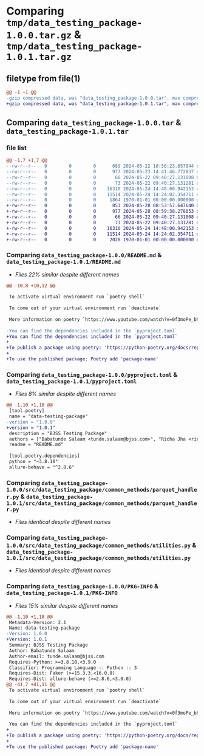 # Comparing `tmp/data_testing_package-1.0.0.tar.gz` & `tmp/data_testing_package-1.0.1.tar.gz`

## filetype from file(1)

```diff
@@ -1 +1 @@
-gzip compressed data, was "data_testing_package-1.0.0.tar", max compression
+gzip compressed data, was "data_testing_package-1.0.1.tar", max compression
```

## Comparing `data_testing_package-1.0.0.tar` & `data_testing_package-1.0.1.tar`

### file list

```diff
@@ -1,7 +1,7 @@
--rw-r--r--   0        0        0      689 2024-05-22 10:56:23.657844 data_testing_package-1.0.0/README.md
--rw-r--r--   0        0        0      977 2024-05-23 14:41:46.772837 data_testing_package-1.0.0/pyproject.toml
--rw-r--r--   0        0        0       66 2024-05-22 09:40:27.131008 data_testing_package-1.0.0/src/data_testing_package/__init__.py
--rw-r--r--   0        0        0       73 2024-05-22 09:40:27.131281 data_testing_package-1.0.0/src/data_testing_package/common_methods/__init__.py
--rw-r--r--   0        0        0    16310 2024-05-24 14:48:00.942153 data_testing_package-1.0.0/src/data_testing_package/common_methods/parquet_handler.py
--rw-r--r--   0        0        0    11514 2024-05-24 14:24:02.354711 data_testing_package-1.0.0/src/data_testing_package/common_methods/utilities.py
--rw-r--r--   0        0        0     1864 1970-01-01 00:00:00.000000 data_testing_package-1.0.0/PKG-INFO
+-rw-r--r--   0        0        0      853 2024-05-28 08:53:57.647640 data_testing_package-1.0.1/README.md
+-rw-r--r--   0        0        0      977 2024-05-28 08:59:38.278053 data_testing_package-1.0.1/pyproject.toml
+-rw-r--r--   0        0        0       66 2024-05-22 09:40:27.131008 data_testing_package-1.0.1/src/data_testing_package/__init__.py
+-rw-r--r--   0        0        0       73 2024-05-22 09:40:27.131281 data_testing_package-1.0.1/src/data_testing_package/common_methods/__init__.py
+-rw-r--r--   0        0        0    16310 2024-05-24 14:48:00.942153 data_testing_package-1.0.1/src/data_testing_package/common_methods/parquet_handler.py
+-rw-r--r--   0        0        0    11514 2024-05-24 14:24:02.354711 data_testing_package-1.0.1/src/data_testing_package/common_methods/utilities.py
+-rw-r--r--   0        0        0     2028 1970-01-01 00:00:00.000000 data_testing_package-1.0.1/PKG-INFO
```

### Comparing `data_testing_package-1.0.0/README.md` & `data_testing_package-1.0.1/README.md`

 * *Files 22% similar despite different names*

```diff
@@ -10,8 +10,12 @@
 
 To activate virtual environment run `poetry shell`
 
 To come out of your virtual environment run `deactivate`
 
 More information on poetry `https://www.youtube.com/watch?v=0f3moPe_bhk`
 
-You can find the dependencies included in the `pyproject.toml`
+You can find the dependencies included in the `pyproject.toml`
+
+To publish a package using poetry: 'https://python-poetry.org/docs/repositories/#configuring-credentials'
+
+To use the published package: Poetry add 'package-name'
```

### Comparing `data_testing_package-1.0.0/pyproject.toml` & `data_testing_package-1.0.1/pyproject.toml`

 * *Files 8% similar despite different names*

```diff
@@ -1,10 +1,10 @@
 [tool.poetry]
 name = "data-testing-package"
-version = "1.0.0"
+version = "1.0.1"
 description = "BJSS Testing Package"
 authors = ["Babatunde Salaam <tunde.salaam@bjss.com>", "Richa Jha <richa.jha@bjss.com>"]
 readme = "README.md"
 
 [tool.poetry.dependencies]
 python = "~3.8.10"
 allure-behave = "^2.8.6"
```

### Comparing `data_testing_package-1.0.0/src/data_testing_package/common_methods/parquet_handler.py` & `data_testing_package-1.0.1/src/data_testing_package/common_methods/parquet_handler.py`

 * *Files identical despite different names*

### Comparing `data_testing_package-1.0.0/src/data_testing_package/common_methods/utilities.py` & `data_testing_package-1.0.1/src/data_testing_package/common_methods/utilities.py`

 * *Files identical despite different names*

### Comparing `data_testing_package-1.0.0/PKG-INFO` & `data_testing_package-1.0.1/PKG-INFO`

 * *Files 15% similar despite different names*

```diff
@@ -1,10 +1,10 @@
 Metadata-Version: 2.1
 Name: data-testing-package
-Version: 1.0.0
+Version: 1.0.1
 Summary: BJSS Testing Package
 Author: Babatunde Salaam
 Author-email: tunde.salaam@bjss.com
 Requires-Python: >=3.8.10,<3.9.0
 Classifier: Programming Language :: Python :: 3
 Requires-Dist: Faker (>=15.3.3,<16.0.0)
 Requires-Dist: allure-behave (>=2.8.6,<3.0.0)
@@ -41,7 +41,11 @@
 To activate virtual environment run `poetry shell`
 
 To come out of your virtual environment run `deactivate`
 
 More information on poetry `https://www.youtube.com/watch?v=0f3moPe_bhk`
 
 You can find the dependencies included in the `pyproject.toml`
+
+To publish a package using poetry: 'https://python-poetry.org/docs/repositories/#configuring-credentials'
+
+To use the published package: Poetry add 'package-name'
```

